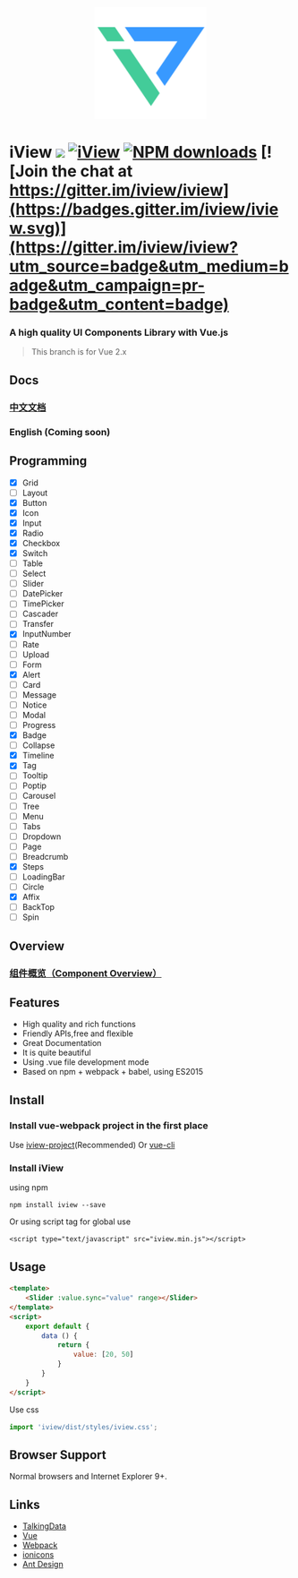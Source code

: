 <p align="center">
    <a href="https://www.iviewui.com">
        <img width="200" src="https://raw.githubusercontent.com/iview/iview/master/assets/logo.png">
    </a>
</p>

# iView  [![](https://img.shields.io/travis/iview/iview.svg?style=flat-square)](https://travis-ci.org/iview/iview) [![iView](https://img.shields.io/npm/v/iview.svg?style=flat-square)](https://www.npmjs.org/package/iview) [![NPM downloads](http://img.shields.io/npm/dm/iview.svg?style=flat-square)](https://npmjs.org/package/iview) [![Join the chat at https://gitter.im/iview/iview](https://badges.gitter.im/iview/iview.svg)](https://gitter.im/iview/iview?utm_source=badge&utm_medium=badge&utm_campaign=pr-badge&utm_content=badge)

### A high quality  UI Components Library with Vue.js

> This branch is for Vue 2.x

## Docs

### [中文文档](https://www.iviewui.com)
### English (Coming soon)

## Programming
- [x] Grid
- [ ] Layout
- [x] Button
- [x] Icon
- [x] Input
- [x] Radio
- [x] Checkbox
- [x] Switch
- [ ] Table
- [ ] Select
- [ ] Slider
- [ ] DatePicker
- [ ] TimePicker
- [ ] Cascader
- [ ] Transfer
- [x] InputNumber
- [ ] Rate
- [ ] Upload
- [ ] Form
- [x] Alert
- [ ] Card
- [ ] Message
- [ ] Notice
- [ ] Modal
- [ ] Progress
- [x] Badge
- [ ] Collapse
- [x] Timeline
- [x] Tag
- [ ] Tooltip
- [ ] Poptip
- [ ] Carousel
- [ ] Tree
- [ ] Menu
- [ ] Tabs
- [ ] Dropdown
- [ ] Page
- [ ] Breadcrumb
- [x] Steps
- [ ] LoadingBar
- [ ] Circle
- [x] Affix
- [ ] BackTop
- [ ] Spin

## Overview

### [组件概览（Component Overview）](https://www.iviewui.com/overview)

## Features

- High quality and rich functions
- Friendly APIs,free and flexible
- Great Documentation
- It is quite beautiful
- Using .vue file development mode
- Based on npm + webpack + babel, using ES2015

## Install

### Install vue-webpack project in the first place 

Use [iview-project](https://github.com/iview/iview-project)(Recommended) Or [vue-cli](https://github.com/vuejs/vue-cli)

### Install iView

using npm
```
npm install iview --save
```
Or using script tag for global use
```
<script type="text/javascript" src="iview.min.js"></script>
```

## Usage

```html
<template>
    <Slider :value.sync="value" range></Slider>
</template>
<script>
    export default {
        data () {
            return {
                value: [20, 50]
            }
        }
    }
</script>
```
Use css
```js
import 'iview/dist/styles/iview.css';
```

## Browser Support

Normal browsers and Internet Explorer 9+.

## Links

- [TalkingData](https://github.com/TalkingData)
- [Vue](https://github.com/vuejs/vue)
- [Webpack](https://github.com/webpack/webpack)
- [ionicons](https://github.com/driftyco/ionicons)
- [Ant Design](https://github.com/ant-design/ant-design)
